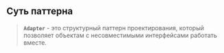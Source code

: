 ## Суть паттерна
>
> **`Adapter`** - это структурный паттерн проектирования, который позволяет объектам с несовместимыми интерфейсами работать вместе.